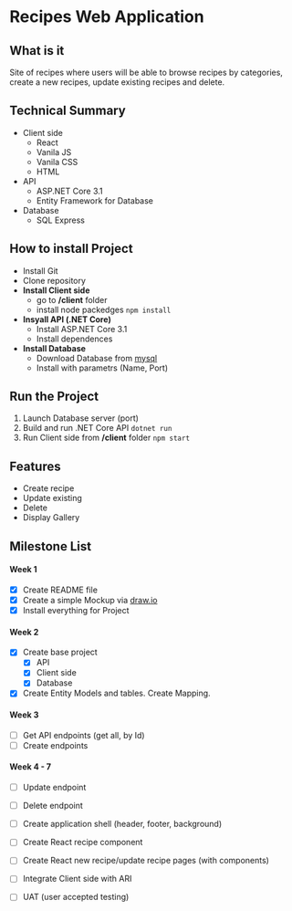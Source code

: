 # Recipes Web Application

## What is it
Site of recipes where users will be able to browse recipes by categories, create a new recipes, update existing recipes and delete.

## Technical Summary
* Client side
  * React
  * Vanila JS
  * Vanila CSS
  * HTML
* API
  * ASP.NET Core 3.1
  * Entity Framework for Database
* Database
  * SQL Express
  
## How to install Project
* Install Git
* Clone repository
* **Install Client side**
  * go to **/client** folder
  * install node packedges `npm install`
* **Insyall API (.NET Core)**
  * Install ASP.NET Core 3.1
  * Install dependences
* **Install Database**
  * Download Database from [mysql](https://dev.mysql.com/doc/mysql-osx-excerpt/5.7/en/osx-installation-pkg.html)
  * Install with parametrs (Name, Port)
  
## Run the Project
1. Launch Database server (port)
2. Build and run .NET Core API `dotnet run` 
3. Run Client side from **/client** folder `npm start`
## Features
* Create recipe
* Update existing 
* Delete
* Display Gallery

## Milestone List
#### Week 1
  - [x] Create README file
  - [x] Create a simple Mockup via [draw.io](https://www.draw.io)
  - [x] Install everything for Project
#### Week 2  
  - [x] Create base project
    - [x] API
    - [x] Client side
    - [x] Database
  - [x] Create Entity Models and tables. Create Mapping.
#### Week 3
  - [ ] Get API endpoints (get all, by Id)
  - [ ] Create endpoints
#### Week 4 - 7
  - [ ] Update endpoint
  - [ ] Delete endpoint
  - [ ] Create application shell (header, footer, background)
  - [ ] Create React recipe component
  - [ ] Create React new recipe/update recipe pages (with components)
  - [ ] Integrate Client side with ARI
  - [ ] UAT (user accepted testing)
  
  




